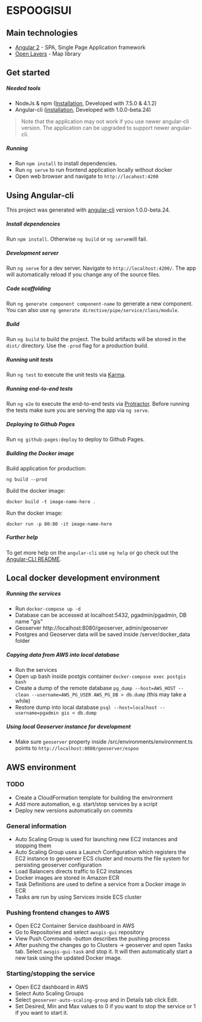 # ESPOOGISUI

## Main technologies

* [Angular 2](https://angular.io/) - SPA, Single Page Application framework
* [Open Layers](https://openlayers.org/) - Map library

## Get started

##### Needed tools
* NodeJs & npm ([Installation](https://nodejs.org/en/), Developed with 7.5.0 & 4.1.2)
* Angular-cli ([installation](https://github.com/angular/angular-cli#installation), Developed with 1.0.0-beta.24)

> Note that the application may not work if you use newer angular-cli version.
> The application can be upgraded to support newer angular-cli.

##### Running
* Run `npm install` to install dependencies.
* Run `ng serve` to run frontend application locally without docker
* Open web browser and navigate to `http://locahost:4200`

## Using Angular-cli

This project was generated with [angular-cli](https://github.com/angular/angular-cli) version 1.0.0-beta.24.

##### Install dependencies
Run `npm install`. Otherwise `ng build` or `ng serve`will fail.

##### Development server
Run `ng serve` for a dev server. Navigate to `http://localhost:4200/`. The app will automatically reload if you change any of the source files.

##### Code scaffolding

Run `ng generate component component-name` to generate a new component. You can also use `ng generate directive/pipe/service/class/module`.

##### Build

Run `ng build` to build the project. The build artifacts will be stored in the `dist/` directory. Use the `-prod` flag for a production build.

##### Running unit tests

Run `ng test` to execute the unit tests via [Karma](https://karma-runner.github.io).

##### Running end-to-end tests

Run `ng e2e` to execute the end-to-end tests via [Protractor](http://www.protractortest.org/).
Before running the tests make sure you are serving the app via `ng serve`.

##### Deploying to Github Pages

Run `ng github-pages:deploy` to deploy to Github Pages.

##### Building the Docker image

Build application for production:

`ng build --prod`

Build the docker image:

`docker build -t image-name-here .`

Run the docker image:

`docker run -p 80:80 -it image-name-here`

##### Further help

To get more help on the `angular-cli` use `ng help` or go check out the [Angular-CLI README](https://github.com/angular/angular-cli/blob/master/README.md).


## Local docker development environment

##### Running the services

  - Run `docker-compose up -d`
  - Database can be accessed at localhost:5432, pgadmin/pgadmin, DB name "gis"
  - Geoserver http://localhost:8080/geoserver, admin/geoserver
  - Postgres and Geoserver data will be saved inside /server/docker_data folder

##### Copying data from AWS into local database

  - Run the services
  - Open up bash inside postgis container `docker-compose exec postgis bash`
  - Create a dump of the remote database `pg_dump --host=AWS_HOST --clean --username=AWS_PG_USER AWS_PG_DB > db.dump` (this may take a while)
  - Restore dump into local database `psql --host=localhost --username=pgadmin gis < db.dump`

##### Using local Geoserver instance for development

  - Make sure `geoserver` property inside /src/environments/environment.ts points to `http://localhost:8080/geoserver/espoo`


## AWS environment

### TODO

  - Create a CloudFormation template for building the environment
  - Add more automation, e.g. start/stop services by a script
  - Deploy new versions automatically on commits

### General information

  - Auto Scaling Group is used for launching new EC2 instances and stopping them
  - Auto Scaling Group uses a Launch Configuration which registers the EC2 instance to geoserver ECS cluster and mounts the file system for persisting geoserver configuration
  - Load Balancers directs traffic to EC2 instances
  - Docker images are stored in Amazon ECR
  - Task Definitions are used to define a service from a Docker image in ECR
  - Tasks are run by using Services inside ECS cluster


### Pushing frontend changes to AWS

  - Open EC2 Container Service dashboard in AWS
  - Go to Repositories and select `awsgis-gui` repository
  - View Push Commands -button describes the pushing process
  - After pushing the changes go to Clusters -> geoserver and open Tasks tab. Select `awsgis-gui-task` and stop it. It will then automatically start a new task using the updated Docker image.


### Starting/stopping the service

  - Open EC2 dashboard in AWS
  - Select Auto Scaling Groups
  - Select `geoserver-auto-scaling-group` and in Details tab click Edit.
  - Set Desired, Min and Max values to 0 if you want to stop the service or 1 if you want to start it.
